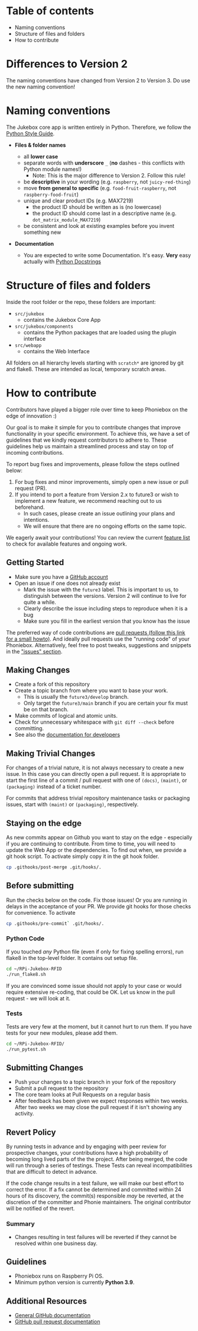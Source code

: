 
# Table of contents

* Naming conventions
* Structure of files and folders
* How to contribute

# Differences to Version 2

The naming conventions have changed from Version 2 to Version 3. Do use the new naming convention!

# Naming conventions

The Jukebox core app is written entirely in Python. Therefore, we follow the [Python Style Guide](https://www.python.org/dev/peps/pep-0008/).

* **Files & folder names**
  * all **lower case**
  * separate words with **underscore** `_` (**no** dashes - this conflicts with Python module names!)
    * Note: This is the major difference to Version 2. Follow this rule!
  * be **descriptive** in your wording (e.g. `raspberry`, not `juicy-red-thing`)
  * move **from general to specific** (e.g. `food-fruit-raspberry`, not `raspberry-food-fruit`)
  * unique and clear product IDs (e.g. MAX7219)
    * the product ID should be written as is (no lowercase)
    * the product ID should come last in a descriptive name (e.g. `dot_matrix_module_MAX7219`)
  * be consistent and look at existing examples before you invent something new

* **Documentation**
  * You are expected to write some Documentation. It's easy. **Very** easy actually with [Python Docstrings](https://www.geeksforgeeks.org/python-docstrings/)
  
# Structure of files and folders

Inside the root folder or the repo, these folders are important:

* `src/jukebox`
  * contains the Jukebox Core App
* `src/jukebox/components`
  * contains the Python packages that are loaded using the plugin interface
* `src/webapp`
  * contains the Web Interface

All folders on all hierarchy levels starting with `scratch*` are ignored by git and flake8. These are intended
as local, temporary scratch areas.

# How to contribute

Contributors have played a bigger role over time to keep Phoniebox on the edge of innovation :)

Our goal is to make it simple for you to contribute changes that improve functionality in your specific environment. 
To achieve this, we have a set of guidelines that we kindly request contributors to adhere to. 
These guidelines help us maintain a streamlined process and stay on top of incoming contributions.

To report bug fixes and improvements, please follow the steps outlined below:
1. For bug fixes and minor improvements, simply open a new issue or pull request (PR).
2. If you intend to port a feature from Version 2.x to future3 or wish to implement a new feature, we recommend reaching out to us beforehand.
   - In such cases, please create an issue outlining your plans and intentions.
   - We will ensure that there are no ongoing efforts on the same topic.

We eagerly await your contributions! You can review the current [feature list](documentation/developers/status.md) to check for available features and ongoing work.

## Getting Started

* Make sure you have a [GitHub account](https://github.com/signup/free)
* Open an issue if one does not already exist
  * Mark the issue with the `future3` label. This is important to us, to distinguish between the versions.
    Version 2 will continue to live for quite a while.
  * Clearly describe the issue including steps to reproduce when it is a bug
  * Make sure you fill in the earliest version that you know has the issue

The preferred way of code contributions are [pull requests (follow this link for a small howto)](https://www.digitalocean.com/community/tutorials/how-to-create-a-pull-request-on-github).
And ideally pull requests use the "running code" of your Phoniebox.
Alternatively, feel free to post tweaks, suggestions and snippets in the ["issues" section](https://github.com/MiczFlor/RPi-Jukebox-RFID/issues).

## Making Changes

* Create a fork of this repository
* Create a topic branch from where you want to base your work.
  * This is usually the `future3/develop` branch.
  * Only target the `future3/main` branch if you are certain your fix must be on that
    branch.
* Make commits of logical and atomic units.
* Check for unnecessary whitespace with `git diff --check` before committing.
* See also the [documentation for developers](documentation/developers/README.md)

## Making Trivial Changes

For changes of a trivial nature, it is not always necessary to create a new issue. In this case
you can directly open a pull request. It is appropriate to start the first line of a
commit / pull request with one of  `(docs)`, `(maint)`, or `(packaging)` instead of a ticket
number.

For commits that address trivial repository maintenance tasks or packaging
issues, start with `(maint)` or `(packaging)`,
respectively.

## Staying on the edge

As new commits appear on Github you want to stay on the edge - especially if you are continuing to contribute.
From time to time, you will need to update the Web App or the dependencies. To find out when, we provide a
git hook script. To activate simply copy it in the git hook folder.

~~~bash
cp .githooks/post-merge .git/hooks/.
~~~

## Before submitting

Run the checks below on the code. Fix those issues! Or you are running in delays in the acceptance of your PR.
We provide git hooks for those checks for convenience. To activate

~~~bash
cp .githooks/pre-commit` .git/hooks/.
~~~

### Python Code

If you touched *any* Python file (even if only for fixing spelling errors), run flake8 in the top-level folder.
It contains out setup file.

~~~bash
cd ~/RPi-Jukebox-RFID
./run_flake8.sh
~~~

If you are convinced some issue should not apply to your case or would require extensive re-coding, that could be OK.
Let us know in the pull request - we will look at it.

### Tests

Tests are very few at the moment, but it cannot hurt to run them. If you have tests for your new modules, please add
them.

~~~bash
cd ~/RPi-Jukebox-RFID/
./run_pytest.sh
~~~

## Submitting Changes

* Push your changes to a topic branch in your fork of the repository
* Submit a pull request to the repository
* The core team looks at Pull Requests on a regular basis
* After feedback has been given we expect responses within two weeks. After two
  weeks we may close the pull request if it isn't showing any activity.

## Revert Policy

By running tests in advance and by engaging with peer review for prospective
changes, your contributions have a high probability of becoming long lived
parts of the the project. After being merged, the code will run through a
series of testings. These Tests can reveal incompatibilities that are difficult
to detect in advance.

If the code change results in a test failure, we will make our best effort to
correct the error. If a fix cannot be determined and committed within 24 hours
of its discovery, the commit(s) responsible _may_ be reverted, at the
discretion of the committer and Phonie maintainers.
The original contributor will be notified of the revert.

### Summary

* Changes resulting in test failures will be reverted if they cannot
  be resolved within one business day.

## Guidelines

* Phoniebox runs on Raspberry Pi OS. 
* Minimum python version is currently **Python 3.9**.

## Additional Resources

* [General GitHub documentation](https://help.github.com/)
* [GitHub pull request documentation](https://help.github.com/articles/creating-a-pull-request/)

